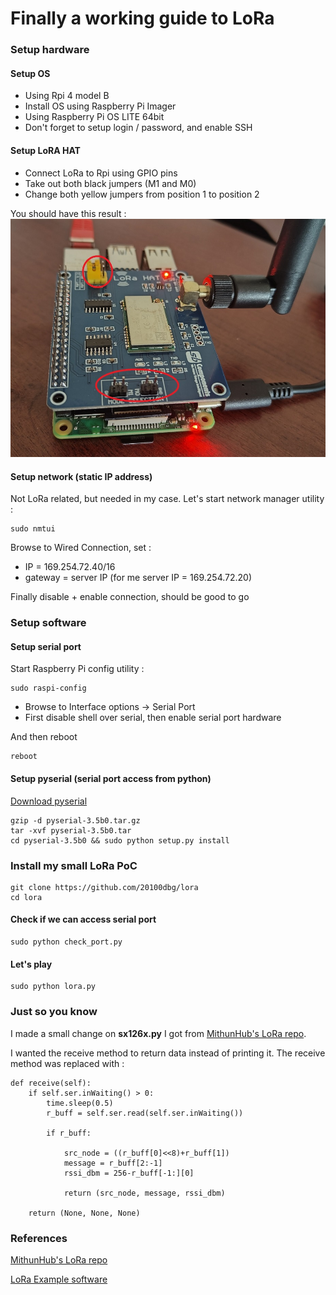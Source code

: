 # Finally a working guide to LoRa

### Setup hardware

#### Setup OS
- Using Rpi 4 model B
- Install OS using Raspberry Pi Imager
- Using Raspberry Pi OS LITE 64bit
- Don't forget to setup login / password, and enable SSH

#### Setup LoRA HAT
- Connect LoRa to Rpi using GPIO pins
- Take out both black jumpers (M1 and M0)
- Change both yellow jumpers from position 1 to position 2

You should have this result :
![LoRa set up](https://github.com/20100dbg/lora/blob/master/lora.jpg?raw=true)


#### Setup network (static IP address)
Not LoRa related, but needed in my case.
Let's start network manager utility :

```
sudo nmtui
```

Browse to Wired Connection, set :
- IP = 169.254.72.40/16
- gateway = server IP (for me server IP = 169.254.72.20)

Finally disable + enable connection, should be good to go


### Setup software

#### Setup serial port
Start Raspberry Pi config utility :

```
sudo raspi-config
```
- Browse to Interface options -> Serial Port
- First disable shell over serial, then enable serial port hardware 

And then reboot
```
reboot
```

#### Setup pyserial (serial port access from python)
[Download pyserial](https://github.com/pyserial/pyserial/releases)

```
gzip -d pyserial-3.5b0.tar.gz
tar -xvf pyserial-3.5b0.tar
cd pyserial-3.5b0 && sudo python setup.py install
```

### Install my small LoRa PoC
```
git clone https://github.com/20100dbg/lora
cd lora
```

#### Check if we can access serial port
```
sudo python check_port.py
```

#### Let's play
```
sudo python lora.py
```


### Just so you know

I made a small change on **sx126x.py** I got from [MithunHub's LoRa repo](https://github.com/MithunHub/LoRa/).

I wanted the receive method to return data instead of printing it.
The receive method was replaced with :

```
def receive(self):
    if self.ser.inWaiting() > 0:
        time.sleep(0.5)
        r_buff = self.ser.read(self.ser.inWaiting())

        if r_buff:

            src_node = ((r_buff[0]<<8)+r_buff[1])
            message = r_buff[2:-1]
            rssi_dbm = 256-r_buff[-1:][0]

            return (src_node, message, rssi_dbm)

    return (None, None, None)

```


### References

[MithunHub's LoRa repo](https://github.com/MithunHub/LoRa/)

[LoRa Example software](https://github.com/MithunHub/LoRa/archive/refs/heads/main.zip)

